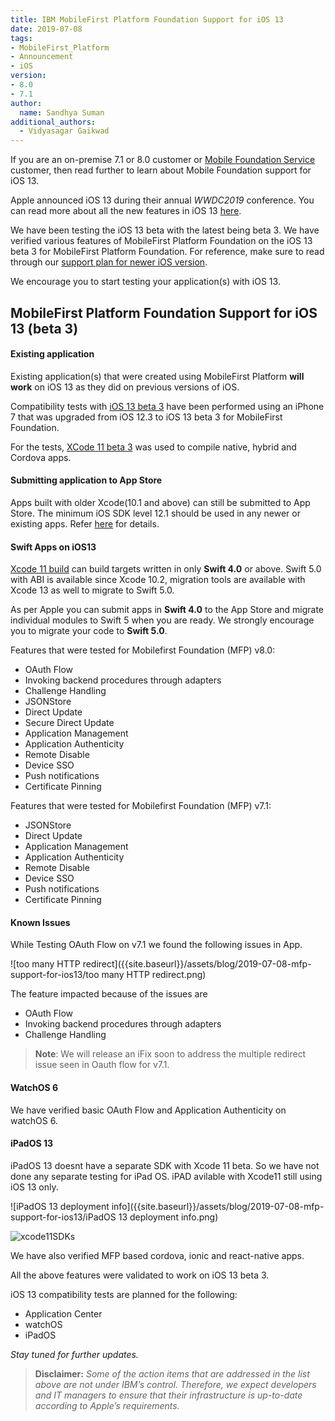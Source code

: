 ```yaml
---
title: IBM MobileFirst Platform Foundation Support for iOS 13
date: 2019-07-08
tags:
- MobileFirst_Platform
- Announcement
- iOS
version:
- 8.0
- 7.1
author:
  name: Sandhya Suman
additional_authors:  
  - Vidyasagar Gaikwad
---
```



If you are an on-premise 7.1 or 8.0 customer or [Mobile Foundation Service](https://console.bluemix.net/catalog/services/mobile-foundation) customer, then read further to learn about Mobile Foundation support for iOS 13.

Apple announced iOS 13 during their annual *WWDC2019* conference. You can read more about all the new features in iOS 13 [here](https://developer.apple.com/ios/whats-new/).

We have been testing the iOS 13 beta with the latest being beta 3. We have verified various features of MobileFirst Platform Foundation on the iOS 13 beta 3 for MobileFirst Platform Foundation. For reference, make sure to read through our [support plan for newer iOS version](https://mobilefirstplatform.ibmcloud.com/blog/2017/01/11/support-plan-for-next-android-ios-mobile-os/).

We encourage you to start testing your application(s) with iOS 13.

## MobileFirst Platform Foundation Support for iOS 13 (beta 3)

#### Existing application
Existing application(s) that were created using MobileFirst Platform **will work** on iOS 13 as they did on previous versions of iOS.

Compatibility tests with [iOS 13 beta 3](https://developer.apple.com/download) have been performed using an iPhone 7 that was upgraded from iOS 12.3 to iOS 13 beta 3 for MobileFirst Foundation.

For the tests, [XCode 11 beta 3](https://developer.apple.com/download) was used to compile native, hybrid and Cordova apps. 

#### Submitting application to App Store 
Apps built with older Xcode(10.1 and above) can still be submitted to App Store. The minimum iOS SDK level 12.1 should be used in any newer or existing apps. Refer [here](https://developer.apple.com/ios/submit/) for details.  

#### Swift Apps on iOS13
[Xcode 11 build](https://developer.apple.com/download) can build targets written in only **Swift 4.0** or above. Swift 5.0 with ABI is available since Xcode 10.2, migration tools are available with Xcode 13 as well to migrate to Swift 5.0. 

As per Apple you can submit apps in **Swift 4.0** to the App Store and migrate individual modules to Swift 5 when you are ready. We strongly encourage you to migrate your code to **Swift 5.0**.

Features that were tested for Mobilefirst Foundation (MFP) v8.0:

* OAuth Flow
* Invoking backend procedures through adapters
* Challenge Handling
* JSONStore
* Direct Update
* Secure Direct Update
* Application Management
* Application Authenticity
* Remote Disable
* Device SSO
* Push notifications
* Certificate Pinning

Features that were tested for Mobilefirst Foundation (MFP) v7.1:
* JSONStore
* Direct Update
* Application Management
* Application Authenticity
* Remote Disable
* Device SSO
* Push notifications
* Certificate Pinning

#### Known Issues

While Testing OAuth Flow on v7.1 we found the following issues in App.

![too many HTTP redirect]({{site.baseurl}}/assets/blog/2019-07-08-mfp-support-for-ios13/too many HTTP redirect.png)

The feature impacted because of the issues are 

* OAuth Flow
* Invoking backend procedures through adapters
* Challenge Handling

> **Note**: We will release an iFix soon to address the multiple redirect issue seen in Oauth flow for v7.1.

#### WatchOS 6
We have verified basic OAuth Flow and Application Authenticity on watchOS 6.

#### iPadOS 13
iPadOS 13 doesnt have a separate SDK with Xcode 11 beta. So we have not done any separate testing for iPad OS. iPAD avilable with Xcode11 still using iOS 13 only.

![iPadOS 13 deployment info]({{site.baseurl}}/assets/blog/2019-07-08-mfp-support-for-ios13/iPadOS 13 deployment info.png)

![xcode11SDKs]({{site.baseurl}}/assets/blog/2019-07-08-mfp-support-for-ios13/xcode11SDKs.png)

We have also verified MFP based cordova, ionic and react-native apps.

All the above features were validated to work on iOS 13 beta 3.  

iOS 13 compatibility tests are planned for the following:

* Application Center
* watchOS
* iPadOS

*Stay tuned for further updates.*

> **Disclaimer:** *Some of the action items that are addressed in the list above are not under IBM’s control. Therefore, we expect developers and IT managers to ensure that their infrastructure is up-to-date according to Apple’s requirements.*
